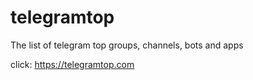# telegramtop
The list of telegram top groups, channels, bots and apps

click: https://telegramtop.com

